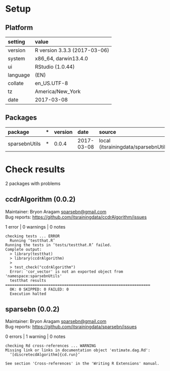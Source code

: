# Setup

## Platform

|setting  |value                        |
|:--------|:----------------------------|
|version  |R version 3.3.3 (2017-03-06) |
|system   |x86_64, darwin13.4.0         |
|ui       |RStudio (1.0.44)             |
|language |(EN)                         |
|collate  |en_US.UTF-8                  |
|tz       |America/New_York             |
|date     |2017-03-08                   |

## Packages

|package       |*  |version |date       |source                                  |
|:-------------|:--|:-------|:----------|:---------------------------------------|
|sparsebnUtils |*  |0.0.4   |2017-03-08 |local (itsrainingdata/sparsebnUtils@NA) |

# Check results
2 packages with problems

## ccdrAlgorithm (0.0.2)
Maintainer: Bryon Aragam <sparsebn@gmail.com>  
Bug reports: https://github.com/itsrainingdata/ccdrAlgorithm/issues

1 error  | 0 warnings | 0 notes

```
checking tests ... ERROR
  Running ‘testthat.R’
Running the tests in ‘tests/testthat.R’ failed.
Complete output:
  > library(testthat)
  > library(ccdrAlgorithm)
  > 
  > test_check("ccdrAlgorithm")
  Error: 'cor_vector' is not an exported object from 'namespace:sparsebnUtils'
  testthat results ================================================================
  OK: 0 SKIPPED: 0 FAILED: 0
  Execution halted
```

## sparsebn (0.0.2)
Maintainer: Bryon Aragam <sparsebn@gmail.com>  
Bug reports: https://github.com/itsrainingdata/sparsebn/issues

0 errors | 1 warning  | 0 notes

```
checking Rd cross-references ... WARNING
Missing link or links in documentation object 'estimate.dag.Rd':
  ‘[discretecdAlgorithm]{cd.run}’

See section 'Cross-references' in the 'Writing R Extensions' manual.

```

